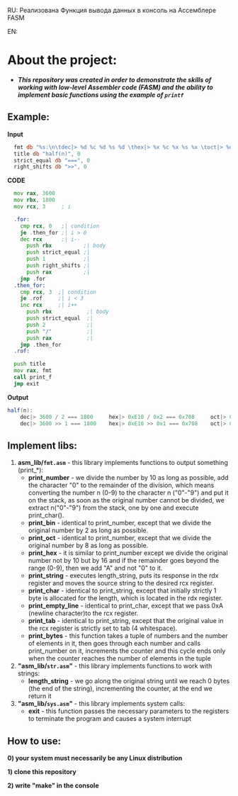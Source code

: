 RU: Реализована Функция вывода данных в консоль на Ассемблере FASM 


EN:
# About the project:
- ***This repository was created in order to demonstrate the skills of working with low-level Assembler code (FASM) and the ability to implement basic functions using the example of `printf`***

## Example:

**Input**
```asm
  fmt db "%s:\n\tdec|> %d %c %d %s %d \thex|> %x %c %x %s %x \toct|> %o %c %o %s %o\n\tdec|> %d %s %d %s %d\thex|> %x %s %x %s %x\toct|> %o %s %o %s %o\n", 0
  title db "half(n)", 0
  strict_equal db "===", 0
  right_shifts db ">>", 0
```

**CODE**
```asm
  mov rax, 3600
  mov rbx, 1800
  mov rcx, 3     ; i

  .for:
    cmp rcx, 0   ;| condition
    je .then_for ;| i > 0
    dec rcx      ;| i--
      push rbx          ;| body
      push strict_equal ;|
      push 1            ;|
      push right_shifts ;|
      push rax          ;|
    jmp .for
  .then_for:
    cmp rcx, 3  ;| condition
    je .rof     ;| i < 3
    inc rcx     ;| i++
      push rbx           ;| body
      push strict_equal  ;|
      push 2             ;|
      push "/"           ;|
      push rax           ;|
    jmp .then_for
  .rof:

  push title
  mov rax, fmt
  call print_f
  jmp exit
```

**Output**
```java
half(n):
    dec|> 3600 / 2 === 1800     hex|> 0xE10 / 0x2 === 0x708     oct|> 07020 / 02 === 03410
    dec|> 3600 >> 1 === 1800    hex|> 0xE10 >> 0x1 === 0x708    oct|> 07020 >> 01 === 03410
```
## Implement libs:

1. **asm_lib/`fmt.asm`** - this library implements functions to output something (print_*):
    - **print_number** - we divide the number by 10 as long as possible, add the character "0" to the remainder of the division, which means converting the number n (0-9) to the character n ("0"-"9") and put it on the stack, as soon as the original number cannot be divided, we extract n("0"-"9") from the stack, one by one and execute print_char().
    - **print_bin** - identical to print_number, except that we divide the original number by 2 as long as possible.
    - **print_oct** - identical to print_number, except that we divide the original number by 8 as long as possible.
    - **print_hex** - it is similar to print_number except we divide the original number not by 10 but by 16 and if the remainder goes beyond the range (0-9), then we add "A" and not "0" to it.
    - **print_string** - executes length_string, puts its response in the rdx register and moves the source string to the desired rcx register.
    - **print_char** - identical to print_string, except that initially strictly 1 byte is allocated for the length, which is located in the rdx register.
    - **print_empty_line** - identical to print_char, except that we pass 0xA (newline character)to the rcx register.
    - **print_tab** - identical to print_string, except that the original value in the rcx register is strictly set to tab (4 whitespace).
    - **print_bytes** - this function takes a tuple of numbers and the number of elements in it, then goes through each number and calls print_number on it, increments the counter and this cycle ends only when the counter reaches the number of elements in the tuple
2. **"asm_lib/`str.asm`"** - this library implements functions to work with strings:
    - **length_string** - we go along the original string until we reach 0 bytes (the end of the string), incrementing the counter, at the end we return it
3. **"asm_lib/`sys.asm`"** - this library implements system calls:
    - **exit** - this function passes the necessary parameters to the registers to terminate the program and causes a system interrupt

## How to use:
**0) your system must necessarily be any Linux distribution**

**1) clone this repository**

**2) write "make" in the console**
